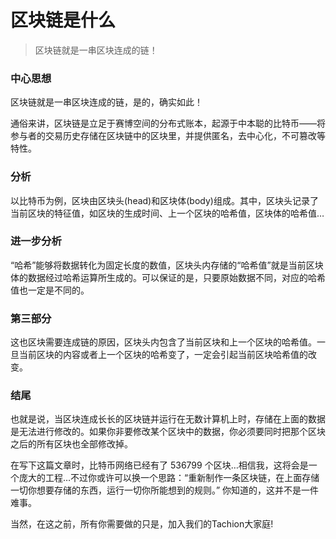 # 区块链是什么
> 区块链就是一串区块连成的链！


### 中心思想

区块链就是一串区块连成的链，是的，确实如此！  

通俗来讲，区块链是立足于赛博空间的分布式账本，起源于中本聪的比特币——将参与者的交易历史存储在区块链中的区块里，并提供匿名，去中心化，不可篡改等特性。  


### 分析

以比特币为例，区块由区块头(head)和区块体(body)组成。其中，区块头记录了当前区块的特征值，如区块的生成时间、上一个区块的哈希值，区块体的哈希值…  


### 进一步分析

“哈希”能够将数据转化为固定长度的数值，区块头内存储的“哈希值”就是当前区块体的数据经过哈希运算所生成的。可以保证的是，只要原始数据不同，对应的哈希值也一定是不同的。  


### 第三部分

这也区块需要连成链的原因，区块头内包含了当前区块和上一个区块的哈希值。一旦当前区块的内容或者上一个区块的哈希变了，一定会引起当前区块哈希值的改变。  


### 结尾


也就是说，当区块连成长长的区块链并运行在无数计算机上时，存储在上面的数据是无法进行修改的。如果你非要修改某个区块中的数据，你必须要同时把那个区块之后的所有区块也全部修改掉。  
	
在写下这篇文章时，比特币网络已经有了 536799 个区块…相信我，这将会是一个庞大的工程…不过你或许可以换一个思路：“重新制作一条区块链，在上面存储一切你想要存储的东西，运行一切你所能想到的规则。” 你知道的，这并不是一件难事。  
	
当然，在这之前，所有你需要做的只是，加入我们的Tachion大家庭!  
